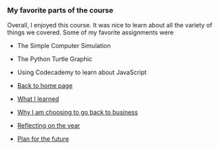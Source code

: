 ### My favorite parts of the course

Overall, I enjoyed this course. It was nice to learn about all the variety of things we covered. Some of my favorite assignments were

* The Simple Computer Simulation
* The Python Turtle Graphic
* Using Codecademy to learn about JavaScript

* [Back to home page](readme.md)

* [What I learned](page2.md) 
* [Why I am choosing to go back to business](page4.md)
* [Reflecting on the year](page5.md)
* [Plan for the future](page6.md)
